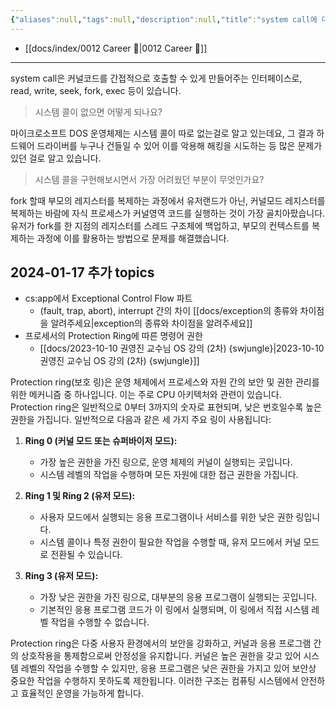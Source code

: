 ```yaml
---
{"aliases":null,"tags":null,"description":null,"title":"system call에 대하여 설명해주세요","created":"2024-01-09T12:40:49","updated":"2024-01-22T09:33:24","dg-publish":true,"permalink":"/docs/system call에 대하여 설명해주세요/","dgPassFrontmatter":true}
---
```


- [[docs/index/0012 Career 💼\|0012 Career 💼]]
---
system call은 커널코드를 간접적으로 호출할 수 있게 만들어주는 인터페이스로, read, write, seek, fork, exec 등이 있습니다.

> 시스템 콜이 없으면 어떻게 되나요?

마이크로소프트 DOS 운영체제는 시스템 콜이 따로 없는걸로 알고 있는데요, 그 결과 하드웨어 드라이버를 누구나 건들일 수 있어 이를 악용해 해킹을 시도하는 등 많은 문제가 있던 걸로 알고 있습니다.

> 시스템 콜을 구현해보시면서 가장 어려웠던 부분이 무엇인가요?

fork 할때 부모의 레지스터를 복제하는 과정에서 유저랜드가 아닌, 커널모드 레지스터를 복제하는 바람에 자식 프로세스가 커널영역 코드를 실행하는 것이 가장 골치아팠습니다. 유저가 fork를 한 지점의 레지스터를 스레드 구조체에 백업하고, 부모의 컨텍스트를 복제하는 과정에 이를 활용하는 방법으로 문제를 해결했습니다.

## 2024-01-17 추가 topics

- cs:app에서 Exceptional Control Flow 파트
    - (fault, trap, abort), interrupt 간의 차이 [[docs/exception의 종류와 차이점을 알려주세요\|exception의 종류와 차이점을 알려주세요]]
- 프로세서의 Protection Ring에 따른 명령어 권한
	- [[docs/2023-10-10 권영진 교수님 OS 강의 (2차) {swjungle}\|2023-10-10 권영진 교수님 OS 강의 (2차) {swjungle}]]

Protection ring(보호 링)은 운영 체제에서 프로세스와 자원 간의 보안 및 권한 관리를 위한 메커니즘 중 하나입니다. 이는 주로 CPU 아키텍처와 관련이 있습니다. Protection ring은 일반적으로 0부터 3까지의 숫자로 표현되며, 낮은 번호일수록 높은 권한을 가집니다. 일반적으로 다음과 같은 세 가지 주요 링이 사용됩니다:

1. **Ring 0 (커널 모드 또는 슈퍼바이저 모드):**
    
    - 가장 높은 권한을 가진 링으로, 운영 체제의 커널이 실행되는 곳입니다.
    - 시스템 레벨의 작업을 수행하며 모든 자원에 대한 접근 권한을 가집니다.
    

2. **Ring 1 및 Ring 2 (유저 모드):**
    
    - 사용자 모드에서 실행되는 응용 프로그램이나 서비스를 위한 낮은 권한 링입니다.
    - 시스템 콜이나 특정 권한이 필요한 작업을 수행할 때, 유저 모드에서 커널 모드로 전환될 수 있습니다.
    

3. **Ring 3 (유저 모드):**
    
    - 가장 낮은 권한을 가진 링으로, 대부분의 응용 프로그램이 실행되는 곳입니다.
    - 기본적인 응용 프로그램 코드가 이 링에서 실행되며, 이 링에서 직접 시스템 레벨 작업을 수행할 수 없습니다.
    

Protection ring은 다중 사용자 환경에서의 보안을 강화하고, 커널과 응용 프로그램 간의 상호작용을 통제함으로써 안정성을 유지합니다. 커널은 높은 권한을 갖고 있어 시스템 레벨의 작업을 수행할 수 있지만, 응용 프로그램은 낮은 권한을 가지고 있어 보안상 중요한 작업을 수행하지 못하도록 제한됩니다. 이러한 구조는 컴퓨팅 시스템에서 안전하고 효율적인 운영을 가능하게 합니다.
